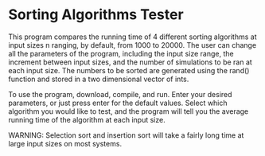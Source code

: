 # Sorting Algorithms Tester
	
<p>This program compares the running time of 4 different sorting algorithms at input sizes n ranging, by default,
from 1000 to 20000. The user can change all the parameters of the program, including the input size range, the increment
between input sizes, and the number of simulations to be ran at each input size. The numbers to be sorted are generated 
using the rand() function and stored in a two dimensional vector of ints.</p>
	
<p>To use the program, download, compile, and run. Enter your desired parameters, or just press enter for the default
values. Select which algorithm you would like to test, and the program will tell you the average running time of the
algorithm at each input size.</p>

WARNING: Selection sort and insertion sort will take a fairly long time at large input sizes on most systems.